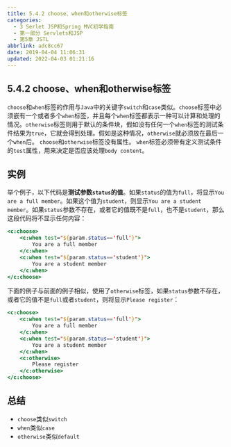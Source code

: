 ```yaml
---
title: 5.4.2 choose、when和otherwise标签
categories: 
  - 3 Serlet JSP和Spring MVC初学指南
  - 第一部分 Servlets和JSP
  - 第5章 JSTL
abbrlink: adc8cc67
date: 2019-04-04 11:06:31
updated: 2022-04-03 01:21:16
---
```

## 5.4.2 choose、when和otherwise标签 ##
`choose`和`when`标签的作用与`Java`中的关键字`switch`和`case`类似。`choose`标签中必须嵌有一个或者多个`when`标签，并且每个`when`标签都表示一种可以计算和处理的情况。`otherwise`标签则用于默认的条件块，假如没有任何一个`when`标签的测试条件结果为`true`，它就会得到处理。假如是这种情况，`otherwise`就必须放在最后一个`when`后。
`choose`和`otherwise`标签没有属性。
`when`标签必须带有定义测试条件的`test`属性，用来决定是否应该处理`body content`。
## 实例 ##
举个例子，以下代码是**测试参数`status`的值**。如果`status`的值为`full`，将显示`You are a full member`。如果这个值为`student`，则显示`You are a student member`。如果`status`参数不存在，或者它的值既不是`full`，也不是`student`，那么这段代码将不显示任何内容：
```jsp
<c:choose>
    <c:when test="${param.status=='full'}">
        You are a full member
    </c:when>
    <c:when test="${param.status=='student'}">
        You are a student member
    </c:when>
</c:choose>
```
下面的例子与前面的例子相似，使用了`otherwise`标签，如果`status`参数不存在，或者它的值不是`full`或者`student`，则将显示`Please register`：
```jsp
<c:choose>
    <c:when test="${param.status=='full'}">
        You are a full member
    </c:when>
    <c:when test="${param.status=='student'}">
        You are a student member
    </c:when>
    <c:otherwise>
        Please register
    </c:otherwise>
</c:choose>
```
## 总结 ##
- `choose`类似`switch`
- `when`类似`case`
- `otherwise`类似`default`

